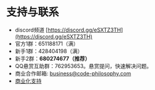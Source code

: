 # 支持与联系

- discord频道 [https://discord.gg/eSXTZ3TH](https://discord.gg/eSXTZ3TH)
- 官方1群：651188171（满）
- 新手1群：428404198（满）
- 新手2群：**680274677（推荐）**
- QQ悬赏互助群：762953653。悬赏提问，快速解决问题。
- 商业合作邮箱: business@code-philosophy.com
- [商业化支持](/other/business.md)